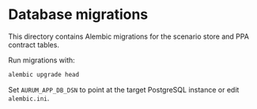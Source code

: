 # Database migrations

This directory contains Alembic migrations for the scenario store and PPA contract tables.

Run migrations with:

```bash
alembic upgrade head
```

Set `AURUM_APP_DB_DSN` to point at the target PostgreSQL instance or edit `alembic.ini`.
